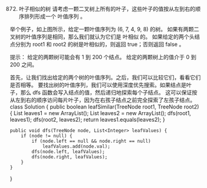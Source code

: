 872. 叶子相似的树
请考虑一颗二叉树上所有的叶子，这些叶子的值按从左到右的顺序排列形成一个 叶值序列 。

举个例子，如上图所示，给定一颗叶值序列为 (6, 7, 4, 9, 8) 的树。
如果有两颗二叉树的叶值序列是相同，那么我们就认为它们是 叶相似 的。
如果给定的两个头结点分别为 root1 和 root2 的树是叶相似的，则返回 true；否则返回 false 。

提示：
给定的两颗树可能会有 1 到 200 个结点。
给定的两颗树上的值介于 0 到 200 之间。

首先，让我们找出给定的两个树的叶值序列。之后，我们可以比较它们，看看它们是否相等。
要找出树的叶值序列，我们可以使用深度优先搜索。如果结点是叶子，那么 dfs 函数会写入结点的值，然后递归地探索每个子结点。
这可以保证按从左到右的顺序访问每片叶子，因为在右孩子结点之前完全探索了左孩子结点。
class Solution {
    public boolean leafSimilar(TreeNode root1, TreeNode root2) {
        List<Integer> leaves1 = new ArrayList();
        List<Integer> leaves2 = new ArrayList();
        dfs(root1, leaves1);
        dfs(root2, leaves2);
        return leaves1.equals(leaves2);
    }

    public void dfs(TreeNode node, List<Integer> leafValues) {
        if (node != null) {
            if (node.left == null && node.right == null)
                leafValues.add(node.val);
            dfs(node.left, leafValues);
            dfs(node.right, leafValues);
        }
    }
}
